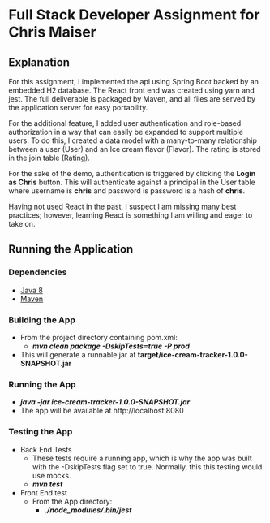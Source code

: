 # Full Stack Developer Assignment for Chris Maiser
## Explanation

For this assignment, I implemented the api using Spring Boot backed
by an embedded H2 database.  The React front end was created using 
yarn and jest.  The full deliverable is packaged by Maven, and all files are served by the application server for easy
portability.  

For the additional feature, I added user authentication and role-based authorization
 in a way that can easily be expanded to support multiple users.  To do this,
 I created a data model with a many-to-many relationship between a user (User)
 and an Ice cream flavor (Flavor).  The rating is stored in the join table (Rating).
 
 For the sake of the demo, authentication is triggered by clicking the **Login as Chris** button.
 This will authenticate against a principal in the User table where username is
 **chris** and password is password is a hash of **chris**.  
 
 Having not used React in the past, I suspect I am missing many best practices; however, learning
 React is something I am willing and eager to take on.  
 
 ## Running the Application
 ### Dependencies
 * [Java 8](https://www.oracle.com/technetwork/java/javase/downloads/jdk8-downloads-2133151.html)  
 * [Maven](https://maven.apache.org/download.cgi)  
 ### Building the App
* From the project directory containing pom.xml:  
  * ***mvn clean package -DskipTests=true -P prod***
* This will generate a runnable jar at **target/ice-cream-tracker-1.0.0-SNAPSHOT.jar**
### Running the App
* ***java -jar ice-cream-tracker-1.0.0-SNAPSHOT.jar***
* The app will be available at http://localhost:8080
### Testing the App
* Back End Tests
  * These tests require a running app, which is why the app was built with the -DskipTests flag set to true.  Normally, this this testing would use mocks.
  * ***mvn test***
* Front End test
  * From the App directory:
    * ***./node_modules/.bin/jest***
 
 
 
 
 
 

 
